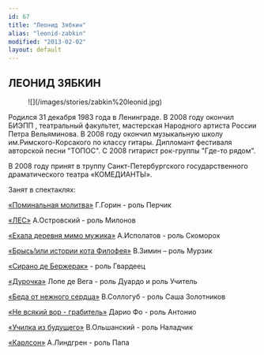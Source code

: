 ```yaml
---
id: 67
title: "Леонид Зябкин"
alias: "leonid-zabkin"
modified: "2013-02-02"
layout: default
---
```


## ЛЕОНИД ЗЯБКИН

<figure>
![](/images/stories/zabkin%20leonid.jpg)
</figure>

Родился 31 декабря 1983 года в Ленинграде. В 2008 году окончил БИЭПП , театральный факультет, мастерская Народного артиста России Петра Вельяминова. В 2008 году окончил музыкальную школу им.Римского-Корсакого по классу гитары. Дипломант фестиваля авторской песни "ТОПОС". С 2008 гитарист рок-группы "Где-то рядом".

В 2008 году принят в труппу Санкт-Петербургского государственного драматического театра «КОМЕДИАНТЫ».

Занят в спектаклях:

[«Поминальная молитва»](97-pominalnaia-molitva.html) Г.Горин - роль Перчик

[«ЛЕС»](91-les.html) А.Островский - роль Милонов

[«Ехала деревня мимо мужика»](45-exala-derevna-mimo-mushika.html) А.Исполатов - роль Скоморох

[«Брысь!или истории кота Филофея»](40-bris-ili-istoria-kota-filifeia.html) В.Зимин – роль Мурзик

[«Сирано де Бержерак»](60-sirano-de-bergerak.html) - роль Гвардеец

[«Дурочка»](44-dyrochka.html) Лопе де Вега - роль Дуардо и роль Учитель

[«Беда от нежного сердца»](39-beda-ot-neghnogo-serdca.html) В.Соллогуб - роль Саша Золотников

[«Не всякий вор - грабитель»](70-vor.html) Дарио Фо - роль Антонио

[«Училка из будущего»](90-ychilka.html) В.Ольшанский - роль Наладчик

[«Карлсон»](147-karlson.html) А.Линдгрен - роль Папа

